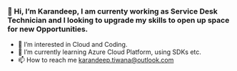 ### 👋 Hi, I’m Karandeep, I am currenty working as Service Desk Technician and I looking to upgrade my skills to open up space for new Opportunities. 
- 👀 I’m interested in Cloud and Coding. 
- 🌱 I’m currently learning Azure Cloud Platform, using SDKs etc.
- 📫 How to reach me karandeep.tiwana@outlook.com

<!---
tiwanakd/tiwanakd is a ✨ special ✨ repository because its `README.md` (this file) appears on your GitHub profile.
You can click the Preview link to take a look at your changes.
--->
